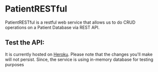 # PatientRESTful

PatientRESTful is a restful web service that allows us to do CRUD operations on a Patient Database via REST API.

## Test the API:
It is currently hosted on [Heroku](http://patientrestful.herokuapp.com/patient).
Please note that the changes you'll make will not persist. Since, the service is using in-memory database for testing purposes
